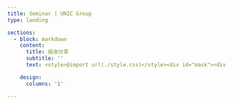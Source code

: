 ```yaml
---
title: Seminar | UNIC Group
type: landing

sections:
  - block: markdown
    content:
      title: 组会分享
      subtitle: ''
      text: <style>@import url(./style.css)</style><div id="mask"><div id="mask-container"><form id="form-container"><div id="password-div"><label id="password-label"><span>密码</span><input type="password" id="pwdBox" name="pwdBox" class="filter-search form-control form-control-sm"></label><input type="button" id="pwd-confirm" value="确认" onclick="submitPwd();"></div><br/><input type="checkbox" id="showPassword"></form></div></div><div id="content"></div><script type="text/javascript" src="./sha256.js"></script><script type="text/javascript" src="./read.js"></script><script type="text/javascript"> window.onload = function() { document.getElementById('pwdBox').style.width = "calc(100%-4rem)"; }; async function submitPwd() { if (SHA256(document.getElementById('pwdBox').value.toUpperCase()) == "ef271b641bd639249d33fad6401aa5f4ddad6c99bf0ae4ac8f40facae58dc9c0") { console.log("Welcome!"); document.getElementById('mask').remove(); var content = await read(); document.getElementById('content').innerHTML = content; var eContainerPublications = document.getElementById('container-publications'); var eItemTableContent = document.getElementById('item-table-content'); var eChildrenNum = eItemTableContent.rows.length; eContainerPublications.style.height = ((eChildrenNum - 1) * 42.59 + 38.19 + 100) + 'px'; console.log(eChildrenNum); } }</script>

    design:
      columns: '1'

---
```

